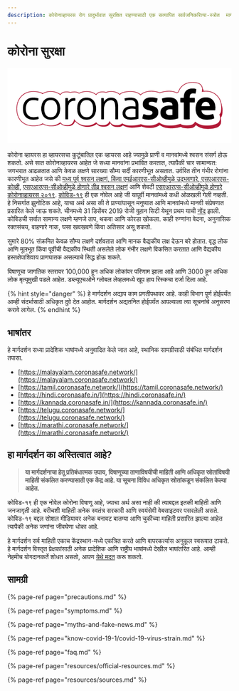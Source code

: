 ```yaml
---
description: कोरोनाव्हायरस रोग प्रादुर्भावात सुरक्षित राहण्यासाठी एक सत्यापित सार्वजनिकरित्या-स्त्रोत  मार्गदर्शक 
---
```


# कोरोना सुरक्षा

![A crowd-sourced guide to staying safe in Coronavirus disease \(COVID-19\) outbreak.](assets/coronasafe-logo.png)


कोरोना व्हायरस हा व्हायरसचा कुटूंबातिल एक व्हायरस आहे ज्यामुळे प्राणी व मानवांमध्ये श्वसन संसर्ग होऊ शकतो. असे सात कोरोनाव्हायरस आहेत जे सध्या मानवांना प्रभावित करतात, त्यापैकी चार सामान्यत: जगभरात आढळतात आणि केवळ लक्षणे सारख्या सौम्य सर्दी कारणीभूत असतात. उर्वरित तीन गंभीर रोगांना कारणीभूत आहेत जसे की [मध्य पूर्व श्वसन लक्षणं, किंवा एमईआरएस-सीओव्हीमुळे उद्भवणारे, एसएआरएस-कोव्ही](https://www.who.int/emergencies/mers-cov/en/), [
एसएआरएस-सीओव्हीमुळे होणारे तीव्र श्वसन लक्षणं](https://www.who.int/csr/sars/en/) आणि शेवटी [एसएआरएस-सीओव्हीमुळे होणारे कोरोनाव्हायरस २०१९](https://www.cdc.gov/coronavirus/2019-ncov/index.html).
[कोविड-१९](https://www.who.int/emergencies/diseases/novel-coronavirus-2019) ही एक नोवेल आहे जी यापूर्वी मानवांमध्ये कधी ओळखली गेली नव्हती. 
हे निसर्गात झुनोटिक आहे, याचा अर्थ असा की ते प्राण्यांपासून मनुष्यात आणि मानवांमध्ये मानवी संप्रेषणात प्रसारित केले जाऊ शकते. चीनमध्ये 31 डिसेंबर 2019 रोजी वुहान सिटी येथून प्रथम याची [नोंद](https://www.who.int/csr/don/05-january-2020-pneumonia-of-unkown-cause-china/en/) झाली. कोविडची सर्वात सामान्य लक्षणे म्हणजे ताप, थकवा आणि कोरडा खोकला. काही रुग्णांना वेदना, अनुनासिक रक्तसंचय, वाहणारे नाक, घसा खवखवणे किंवा अतिसार असू शकतो.

सुमारे 80% संक्रमित केवळ सौम्य लक्षणे दर्शवतात आणि मानक वैद्यकीय लक्ष देऊन बरे होतात. वृद्ध लोक आणि मूलभूत किंवा पूर्वीची वैद्यकीय स्थिती असलेले लोक गंभीर लक्षणे विकसित करतात आणि वैद्यकीय हस्तक्षेपाशिवाय प्राणघातक असल्याचे सिद्ध होऊ शकते.


विषाणूचा जागतिक स्तरावर 100,000 हून अधिक लोकांवर परिणाम झाला आहे आणि 3000 हून अधिक लोक मृत्यूमुखी पडले आहेत. डब्ल्यूएचओने ग्लोबल लेव्हलमध्ये खूप हाय रिस्कचा दर्जा दिला आहे.

{% hint style="danger" %}
हे मार्गदर्शन अद्याप काम प्रगतीपथावर आहे. काही विभाग पूर्ण होईपर्यंत आम्ही संदर्भासाठी अधिकृत दुवे देत आहोत. मार्गदर्शन अद्यतनित होईपर्यंत आपल्याला त्या सूचनांचे अनुसरण करावे लागेल.
{% endhint %}

## भाषांतर

हे मार्गदर्शन सध्या प्रादेशिक भाषांमध्ये अनुवादित केले जात आहे, स्थानिक सामग्रीसाठी संबंधित मार्गदर्शन तपासा.

* [https://malayalam.coronasafe.network/](https://malayalam.coronasafe.network/)
* [https://tamil.coronasafe.network/](https://tamil.coronasafe.network/)
* [https://hindi.coronasafe.in/](https://hindi.coronasafe.in/)
* [https://kannada.coronasafe.in/](https://kannada.coronasafe.in/)
* [https://telugu.coronasafe.network/](https://telugu.coronasafe.network/)
* [https://marathi.coronasafe.network/](https://marathi.coronasafe.network/)


## हा मार्गदर्शन का अस्तित्वात आहे?


> **या मार्गदर्शनाचा हेतू प्रतिबंधात्मक उपाय, विषाणूच्या ताणाविषयीची माहिती आणि अधिकृत स्रोतांविषयी माहिती संकलित करण्यासाठी एक केंद्र आहे. या सूचना विविध अधिकृत स्रोतांकडून संकलित केल्या आहेत.**

कोविड-१९ ही एक नोवेल कोरोना विषाणू आहे, ज्याचा अर्थ असा नाही की त्याबद्दल इतकी माहिती आणि जनजागृती आहे. बरीचशी माहिती अनेक स्वतंत्र सरकारी आणि स्वयंसेवी वेबसाइटवर पसरलेली असते. कोविड-१९ बद्दल सोशल मीडियावर अनेक बनावट बातम्या आणि चुकीच्या माहिती प्रसारित झाल्या आहेत त्यापैकी अनेक जणांना जीवघेणा धोका आहे.

हे मार्गदर्शन सर्व माहिती एकाच केंद्रस्थान-मध्ये एकत्रित करते आणि वापरकर्त्यास अनुकूल स्वरूपात टाकते. हे मार्गदर्शन विस्तृत प्रेक्षकांसाठी अनेक प्रादेशिक आणि राष्ट्रीय भाषांमध्ये देखील भाषांतरित आहे. आम्ही नेहमीच योगदानकर्ते शोधत असतो, आपण [येथे मदत](https://www.coronasafe.in/contribute) करू शकतो.


## **सामग्री**

{% page-ref page="precautions.md" %}

{% page-ref page="symptoms.md" %}

{% page-ref page="myths-and-fake-news.md" %}

{% page-ref page="know-covid-19-1/covid-19-virus-strain.md" %}

{% page-ref page="faq.md" %}

{% page-ref page="resources/official-resources.md" %}

{% page-ref page="resources/sources.md" %}

